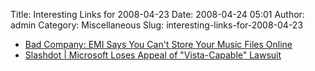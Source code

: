 Title: Interesting Links for 2008-04-23
Date: 2008-04-24 05:01
Author: admin
Category: Miscellaneous
Slug: interesting-links-for-2008-04-23

-   [Bad Company: EMI Says You Can't Store Your Music Files
    Online](http://consumerist.com/382824/emi-says-you-cant-store-your-music-files-online)
-   [Slashdot | Microsoft Loses Appeal of "Vista-Capable"
    Lawsuit](http://yro.slashdot.org/article.pl?sid=08/04/22/2032232&from=rss)

